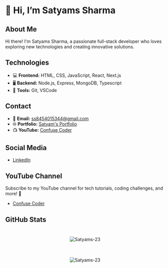# 👋 Hi, I’m Satyams Sharma

## About Me
Hi there! I'm Satyams Sharma, a passionate full-stack developer who loves exploring new technologies and creating innovative solutions.

## Technologies
- 💻 **Frontend:** HTML, CSS, JavaScript, React, Next.js
- 🖥️ **Backend:** Node.js, Express, MongoDB, Typescript
- 🚀 **Tools:** Git, VSCode
  
## Contact
- 📧 **Email:** ss8454015344@gmail.com
- 🌐 **Portfolio:** [Satyam's Portfolio](https://satyamportfolio.vercel.app/)
- 📺 **YouTube:** [Confuse Coder](http://www.youtube.com/@ConfuseCoder23)

## Social Media
- [LinkedIn](https://www.linkedin.com/in/satyam-sharma-7530b9280)

## YouTube Channel
Subscribe to my YouTube channel for tech tutorials, coding challenges, and more! 🚀
- [Confuse Coder](http://www.youtube.com/@ConfuseCoder23)


## GitHub Stats

<div style="display: flex-row;">
  <div style="flex: 1; padding: 10px;">
    <p align="center">
      <img src="https://github-readme-stats.vercel.app/api?username=Satyams-23&show_icons=true&locale=en" alt="Satyams-23" />
    </p>
  </div><div style="flex: 1; padding: 10px;">
    <p align="center">
      <img src="https://github-readme-streak-stats.herokuapp.com/?user=Satyams-23" alt="Satyams-23" />
    </p>
  </div>
</div>


##
